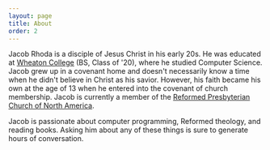 ```yaml
---
layout: page
title: About
order: 2
---
```


Jacob Rhoda is a disciple of Jesus Christ in his early 20s.  He was educated at
[Wheaton College](https://www.wheaton.edu) (BS, Class of '20), where he studied
Computer Science.  Jacob grew up in a covenant home and doesn't necessarily
know a time when he didn't believe in Christ as his savior.  However, his faith
became his own at the age of 13 when he entered into the covenant of church
membership.  Jacob is currently a member of the [Reformed Presbyterian Church
of North America](https://reformedpresbyterian.org).

Jacob is passionate about computer programming, Reformed theology, and reading
books. Asking him about any of these things is sure to generate hours of
conversation.
